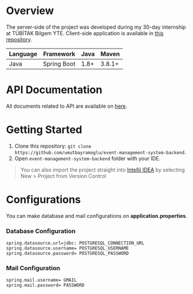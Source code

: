 # Overview

The server-side of the project was developed during my 30-day internship at TÜBİTAK Bilgem YTE. Client-side application is available in [this repository](https://github.com/umutbayramoglu/event-management-system-frontend).

| Language | Framework | Java | Maven 
| -------- | -------- |--------|--------
| Java | Spring Boot| 1.8+| 3.8.1+

# API Documentation
All documents related to API are available on [here](https://github.com/umutbayramoglu/event-management-system-backend/wiki/API-Documentation).

# Getting Started
1. Clone this repository:
`git clone https://github.com/umutbayramoglu/event-management-system-backend`. 
2. Open `event-management-system-backend` folder with your IDE. 

> You can also import the project straight into [Intellij IDEA](https://github.com/JetBrains/intellij-community) by selecting New > Project from Version Control

# Configurations
You can make database and mail configurations on **application.properties**.

### Database Configuration
```
spring.datasource.url=jdbc: POSTGRESQL_CONNECTION_URL
spring.datasource.username= POSTGRESQL_USERNAME 
spring.datasource.password= POSTGRESQL_PASSWORD 
```
### Mail Configuration
```
spring.mail.username= GMAIL
spring.mail.password= PASSWORD
```
